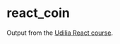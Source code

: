 # react_coin

Output from the [Udilia React course](https://udilia.com/courses/learn-react-by-building-a-web-app).

